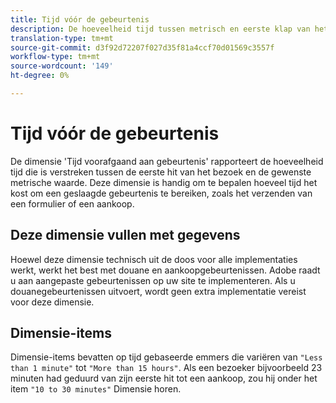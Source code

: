 ```yaml
---
title: Tijd vóór de gebeurtenis
description: De hoeveelheid tijd tussen metrisch en eerste klap van het bezoek.
translation-type: tm+mt
source-git-commit: d3f92d72207f027d35f81a4ccf70d01569c3557f
workflow-type: tm+mt
source-wordcount: '149'
ht-degree: 0%

---
```



# Tijd vóór de gebeurtenis

De dimensie &#39;Tijd voorafgaand aan gebeurtenis&#39; rapporteert de hoeveelheid tijd die is verstreken tussen de eerste hit van het bezoek en de gewenste metrische waarde. Deze dimensie is handig om te bepalen hoeveel tijd het kost om een geslaagde gebeurtenis te bereiken, zoals het verzenden van een formulier of een aankoop.

## Deze dimensie vullen met gegevens

Hoewel deze dimensie technisch uit de doos voor alle implementaties werkt, werkt het best met douane en aankoopgebeurtenissen. Adobe raadt u aan aangepaste gebeurtenissen op uw site te implementeren. Als u douanegebeurtenissen uitvoert, wordt geen extra implementatie vereist voor deze dimensie.

## Dimensie-items

Dimensie-items bevatten op tijd gebaseerde emmers die variëren van `"Less than 1 minute"` tot `"More than 15 hours"`. Als een bezoeker bijvoorbeeld 23 minuten had geduurd van zijn eerste hit tot een aankoop, zou hij onder het item `"10 to 30 minutes"` Dimensie horen.

